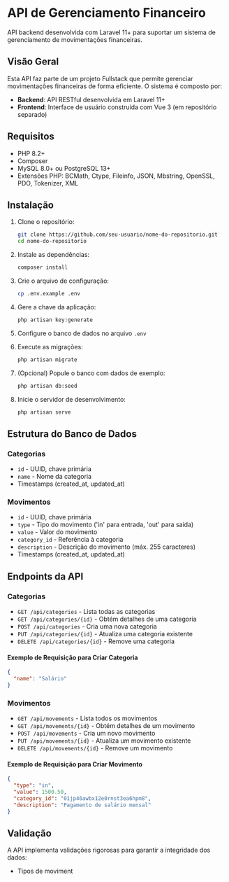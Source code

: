 # API de Gerenciamento Financeiro

API backend desenvolvida com Laravel 11+ para suportar um sistema de gerenciamento de movimentações financeiras.

## Visão Geral

Esta API faz parte de um projeto Fullstack que permite gerenciar movimentações financeiras de forma eficiente. O sistema é composto por:

- **Backend**: API RESTful desenvolvida em Laravel 11+
- **Frontend**: Interface de usuário construída com Vue 3 (em repositório separado)

## Requisitos

- PHP 8.2+
- Composer
- MySQL 8.0+ ou PostgreSQL 13+
- Extensões PHP: BCMath, Ctype, Fileinfo, JSON, Mbstring, OpenSSL, PDO, Tokenizer, XML

## Instalação

1. Clone o repositório:
   ```bash
   git clone https://github.com/seu-usuario/nome-do-repositorio.git
   cd nome-do-repositorio
   ```

2. Instale as dependências:
   ```bash
   composer install
   ```

3. Crie o arquivo de configuração:
   ```bash
   cp .env.example .env
   ```

4. Gere a chave da aplicação:
   ```bash
   php artisan key:generate
   ```

5. Configure o banco de dados no arquivo `.env`

6. Execute as migrações:
   ```bash
   php artisan migrate
   ```

7. (Opcional) Popule o banco com dados de exemplo:
   ```bash
   php artisan db:seed
   ```

8. Inicie o servidor de desenvolvimento:
   ```bash
   php artisan serve
   ```

## Estrutura do Banco de Dados

### Categorias
- `id` - UUID, chave primária
- `name` - Nome da categoria
- Timestamps (created_at, updated_at)

### Movimentos
- `id` - UUID, chave primária
- `type` - Tipo do movimento ('in' para entrada, 'out' para saída)
- `value` - Valor do movimento
- `category_id` - Referência à categoria
- `description` - Descrição do movimento (máx. 255 caracteres)
- Timestamps (created_at, updated_at)

## Endpoints da API

### Categorias

- `GET /api/categories` - Lista todas as categorias
- `GET /api/categories/{id}` - Obtém detalhes de uma categoria
- `POST /api/categories` - Cria uma nova categoria
- `PUT /api/categories/{id}` - Atualiza uma categoria existente
- `DELETE /api/categories/{id}` - Remove uma categoria

#### Exemplo de Requisição para Criar Categoria
```json
{
  "name": "Salário"
}
```

### Movimentos

- `GET /api/movements` - Lista todos os movimentos
- `GET /api/movements/{id}` - Obtém detalhes de um movimento
- `POST /api/movements` - Cria um novo movimento
- `PUT /api/movements/{id}` - Atualiza um movimento existente
- `DELETE /api/movements/{id}` - Remove um movimento

#### Exemplo de Requisição para Criar Movimento
```json
{
  "type": "in",
  "value": 1500.50,
  "category_id": "01jp46awbx12e0rnst3ea6hpm8",
  "description": "Pagamento de salário mensal"
}
```

## Validação

A API implementa validações rigorosas para garantir a integridade dos dados:

- Tipos de moviment